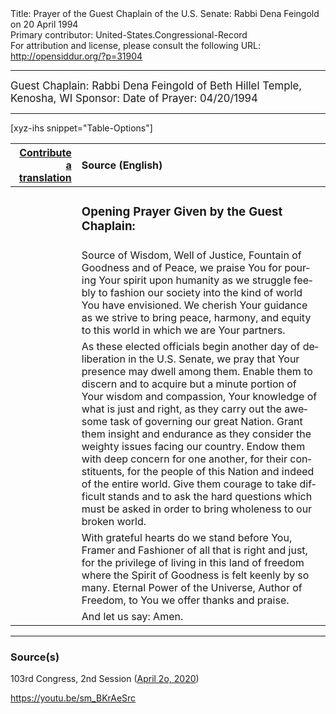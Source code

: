 <html>
<head></head>
<body>
Title: Prayer of the Guest Chaplain of the U.S. Senate: Rabbi Dena Feingold on 20 April 1994<br />
Primary contributor: United-States.Congressional-Record<br />
For attribution and license, please consult the following URL: <a href="http://opensiddur.org/?p=31904">http://opensiddur.org/?p=31904</a>
<p />
<hr />

<div class="english" lang="en" style="font-size:1.2em;">
Guest Chaplain: Rabbi Dena Feingold of Beth Hillel Temple, Kenosha, WI
Sponsor: 
Date of Prayer: 04/20/1994

<!-- 
<blockquote>
<h3>One Minute Speech Given in Recognition of the Guest Chaplain:</h3>

</blockquote>
-->
</div>

<hr />

[xyz-ihs snippet="Table-Options"]<table style="margin-left: auto; margin-right: auto;" class="draggable">
<thead><tr><th id="x" style="text-align: right;"><a href="/contributing/upload/">Contribute a translation</a></th><th style="text-align: left;">Source (English)</th></tr></thead>
<tbody>
<tr><td style="vertical-align:top;">
<div class="liturgy" lang="he">

</span></div></td>
 
<td style="vertical-align:top;">
<div class="english" lang="en">
<h3>Opening Prayer Given by the Guest Chaplain:</h3>
</div></td></tr>

<tr><td style="vertical-align:top;">
<div class="liturgy" lang="he">

</span></div></td>
 
<td style="vertical-align:top;">
<div class="english" lang="en">
Source of Wisdom, 
Well of Justice, 
Fountain of Goodness and of Peace, 
we praise You for pouring Your spirit upon humanity 
as we struggle feebly to fashion our society 
into the kind of world You have envisioned. 
We cherish Your guidance 
as we strive to bring peace, 
harmony, 
and equity to this world 
in which we are Your partners.  
</div></td></tr>


<tr><td style="vertical-align:top;">
<div class="liturgy" lang="he">

</span></div></td>
 
<td style="vertical-align:top;">
<div class="english" lang="en">
As these elected officials begin another day 
of deliberation in the U.S. Senate, 
we pray that Your presence may dwell among them. 
Enable them to discern and to acquire 
but a minute portion of Your wisdom and compassion, 
Your knowledge of what is just and right, 
as they carry out the awesome task 
of governing our great Nation. 
Grant them insight and endurance 
as they consider the weighty issues 
facing our country. 
Endow them with deep concern 
for one another, 
for their constituents, 
for the people of this Nation 
and indeed of the entire world. 
Give them courage 
to take difficult stands 
and to ask the hard questions which must be asked 
in order to bring wholeness to our broken world.  
</div></td></tr>


<tr><td style="vertical-align:top;">
<div class="liturgy" lang="he">

</span></div></td>
 
<td style="vertical-align:top;">
<div class="english" lang="en">
With grateful hearts do we stand before You, 
Framer and Fashioner of all that is right and just, 
for the privilege of living in this land of freedom 
where the Spirit of Goodness is felt keenly by so many. 
Eternal Power of the Universe, 
Author of Freedom, 
to You we offer thanks and praise. 
</div></td></tr>


<tr><td style="vertical-align:top;">
<div class="liturgy" lang="he">

</span></div></td>
 
<td style="vertical-align:top;">
<div class="english" lang="en">
And let us say: Amen.
</div></td></tr>

</div></td></tr>
</tbody></table>

<hr />

<h3>Source(s)</h3>

103rd Congress, 2nd Session (<a href="https://webarchive.loc.gov/congressional-record/20160316130327/http://thomas.loc.gov/cgi-bin/query/D?r103:11:./temp/~r103Bgsy2W::">April 2o, 2020</a>)

https://youtu.be/sm_BKrAeSrc

&nbsp;
</body>
</html>